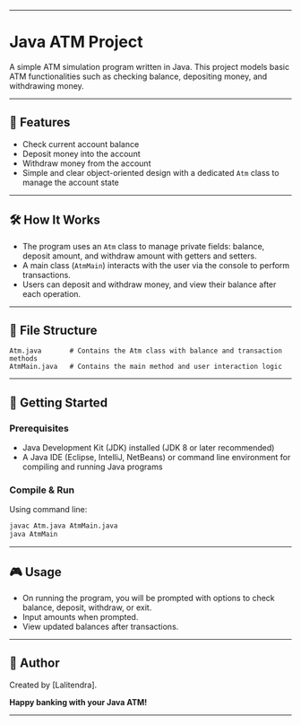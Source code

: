 ***

# Java ATM Project

A simple ATM simulation program written in Java. This project models basic ATM functionalities such as checking balance, depositing money, and withdrawing money.

***

## 🚀 Features

- Check current account balance
- Deposit money into the account
- Withdraw money from the account
- Simple and clear object-oriented design with a dedicated `Atm` class to manage the account state

***

## 🛠️ How It Works

- The program uses an `Atm` class to manage private fields: balance, deposit amount, and withdraw amount with getters and setters.
- A main class (`AtmMain`) interacts with the user via the console to perform transactions.
- Users can deposit and withdraw money, and view their balance after each operation.

***

## 📂 File Structure

```
Atm.java       # Contains the Atm class with balance and transaction methods
AtmMain.java   # Contains the main method and user interaction logic
```

***

## 🏁 Getting Started

### Prerequisites

- Java Development Kit (JDK) installed (JDK 8 or later recommended)
- A Java IDE (Eclipse, IntelliJ, NetBeans) or command line environment for compiling and running Java programs

### Compile & Run

Using command line:

```sh
javac Atm.java AtmMain.java
java AtmMain
```

***

## 🎮 Usage

- On running the program, you will be prompted with options to check balance, deposit, withdraw, or exit.
- Input amounts when prompted.
- View updated balances after transactions.

***

## 👤 Author

Created by [Lalitendra].

**Happy banking with your Java ATM!** 

***
